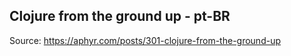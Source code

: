 ## Clojure from the ground up  - pt-BR

Source: https://aphyr.com/posts/301-clojure-from-the-ground-up
